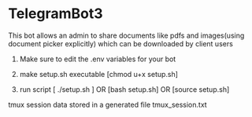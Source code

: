 # TelegramBot3
This bot allows an admin to share documents like pdfs and images(using document picker explicitly) which can be downloaded by client users

1.  Make sure to edit the .env variables for your bot

2. make setup.sh executable
[chmod u+x setup.sh]

3. run script
 [ ./setup.sh ] OR [bash setup.sh] OR [source setup.sh]


tmux session data stored in a generated file tmux_session.txt
